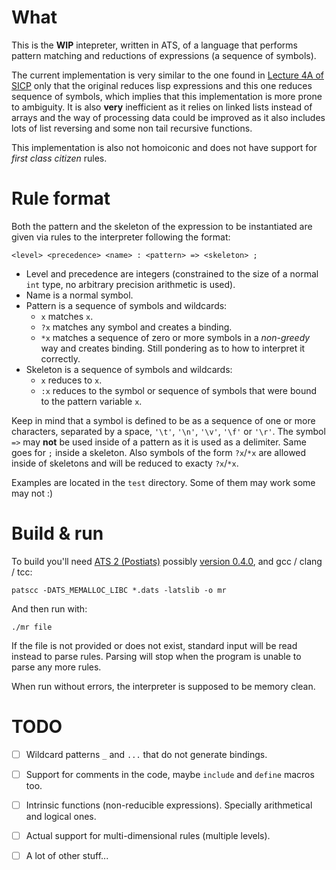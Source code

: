 What
====
This is the **WIP** intepreter, written in ATS, of a language that performs pattern matching and reductions of expressions (a sequence of symbols).

The current implementation is very similar to the one found in [Lecture 4A of SICP](https://www.youtube.com/watch?v=amf5lTZ0UTc) only that the original
reduces lisp expressions and this one reduces sequence of symbols, which implies that this implementation is more prone to ambiguity.
It is also **very** inefficient as it relies on linked lists instead of arrays and the way of processing data could be improved as it also includes lots
of list reversing and some non tail recursive functions.

This implementation is also not homoiconic and does not have support for _first class citizen_ rules.

Rule format
===========
Both the pattern and the skeleton of the expression to be instantiated are given via rules to the interpreter following the format:

    <level> <precedence> <name> : <pattern> => <skeleton> ;

- Level and precedence are integers (constrained to the size of a normal `int` type, no arbitrary precision arithmetic is used).
- Name is a normal symbol.
- Pattern is a sequence of symbols and wildcards:
    - `x` matches `x`.
    - `?x` matches any symbol and creates a binding.
    - `*x` matches a sequence of zero or more symbols in a _non-greedy_ way and creates binding. Still pondering as to how to interpret it correctly.
- Skeleton is a sequence of symbols and wildcards:
    - `x` reduces to `x`.
    - `:x` reduces to the symbol or sequence of symbols that were bound to the pattern variable `x`.

Keep in mind that a symbol is defined to be as a sequence of one or more characters, separated by a space, `'\t'`, `'\n'`, `'\v'`, `'\f'` or `'\r'`.
The symbol `=>` may **not** be used inside of a pattern as it is used as a delimiter. Same goes for `;` inside a skeleton. Also symbols of the form `?x`/`*x` are
allowed inside of skeletons and will be reduced to exacty `?x`/`*x`.

Examples are located in the `test` directory. Some of them may work some may not :)

Build & run
===========
To build you'll need [ATS 2 (Postiats)](http://www.ats-lang.org/) possibly [version 0.4.0](https://sourceforge.net/projects/ats2-lang/files/ats2-lang/), and gcc / clang / tcc:

    patscc -DATS_MEMALLOC_LIBC *.dats -latslib -o mr

And then run with:

    ./mr file

If the file is not provided or does not exist, standard input will be read instead to parse rules. Parsing will stop when the program is unable to parse any more rules.

When run without errors, the interpreter is supposed to be memory clean.

TODO
====
- [ ] Wildcard patterns `_` and `...` that do not generate bindings.
- [ ] Support for comments in the code, maybe `include` and `define` macros too.
- [ ] Intrinsic functions (non-reducible expressions). Specially arithmetical and logical ones.
- [ ] Actual support for multi-dimensional rules (multiple levels).
- [ ] A lot of other stuff...

